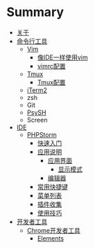 # Summary

* [关于](README.md)
* [命令行工具](chapter1.md)
  * [Vim](vim.md)
    * [像IDE一样使用vim](像ide一样使用vim.md)
    * [vimrc配置](vimrc配置.md)
  * [Tmux](tmux.md)
    * [Tmux配置](tmux配置.md)
  * [iTerm2](it.md)
  * zsh
  * Git
  * [PsySH](psysh.md)
  * Screen
* [IDE](ide.md)
  * [PHPStorm](phpstorm.md)
    * [快速入门](快速入门.md)
    * [应用说明](应用说明.md)
      * [应用界面](应用说明/应用界面.md)
        * [显示模式](应用说明/应用界面/显示模式.md)
      * [编辑器](应用说明/编辑器.md)
    * [常用快捷键](常用快捷键.md)
    * [菜单列表](菜单列表.md)
    * [插件收集](插件收集.md)
    * [使用技巧](应用说明/使用技巧.md)
* [开发者工具](开发者工具.md)
  * [Chrome开发者工具](开发者工具/chrome.md)
    * [Elements](开发者工具/chrome/elements.md)

